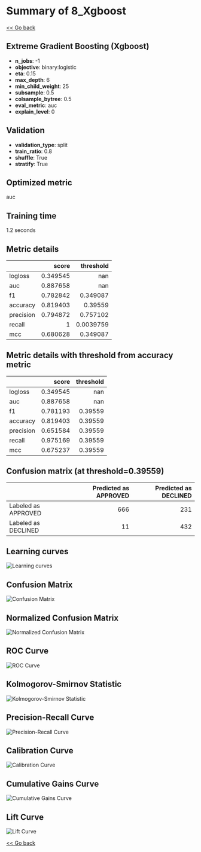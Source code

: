 # Summary of 8_Xgboost

[<< Go back](../README.md)


## Extreme Gradient Boosting (Xgboost)
- **n_jobs**: -1
- **objective**: binary:logistic
- **eta**: 0.15
- **max_depth**: 6
- **min_child_weight**: 25
- **subsample**: 0.5
- **colsample_bytree**: 0.5
- **eval_metric**: auc
- **explain_level**: 0

## Validation
 - **validation_type**: split
 - **train_ratio**: 0.8
 - **shuffle**: True
 - **stratify**: True

## Optimized metric
auc

## Training time

1.2 seconds

## Metric details
|           |    score |   threshold |
|:----------|---------:|------------:|
| logloss   | 0.349545 | nan         |
| auc       | 0.887658 | nan         |
| f1        | 0.782842 |   0.349087  |
| accuracy  | 0.819403 |   0.39559   |
| precision | 0.794872 |   0.757102  |
| recall    | 1        |   0.0039759 |
| mcc       | 0.680628 |   0.349087  |


## Metric details with threshold from accuracy metric
|           |    score |   threshold |
|:----------|---------:|------------:|
| logloss   | 0.349545 |   nan       |
| auc       | 0.887658 |   nan       |
| f1        | 0.781193 |     0.39559 |
| accuracy  | 0.819403 |     0.39559 |
| precision | 0.651584 |     0.39559 |
| recall    | 0.975169 |     0.39559 |
| mcc       | 0.675237 |     0.39559 |


## Confusion matrix (at threshold=0.39559)
|                     |   Predicted as APPROVED |   Predicted as DECLINED |
|:--------------------|------------------------:|------------------------:|
| Labeled as APPROVED |                     666 |                     231 |
| Labeled as DECLINED |                      11 |                     432 |

## Learning curves
![Learning curves](learning_curves.png)
## Confusion Matrix

![Confusion Matrix](confusion_matrix.png)


## Normalized Confusion Matrix

![Normalized Confusion Matrix](confusion_matrix_normalized.png)


## ROC Curve

![ROC Curve](roc_curve.png)


## Kolmogorov-Smirnov Statistic

![Kolmogorov-Smirnov Statistic](ks_statistic.png)


## Precision-Recall Curve

![Precision-Recall Curve](precision_recall_curve.png)


## Calibration Curve

![Calibration Curve](calibration_curve_curve.png)


## Cumulative Gains Curve

![Cumulative Gains Curve](cumulative_gains_curve.png)


## Lift Curve

![Lift Curve](lift_curve.png)



[<< Go back](../README.md)
